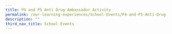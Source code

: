 ```yaml
---
title: P4 and P5 Anti Drug Ambassador Activity
permalink: /our-learning-experiences/School-Events/P4-and-P5-Anti-Drug-Ambassador-Activity/
description: ""
third_nav_title: School Events
---
```

